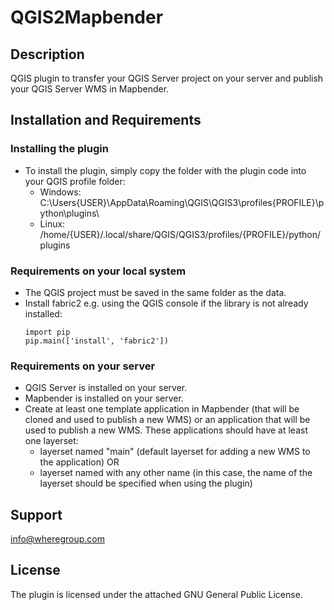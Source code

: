 # QGIS2Mapbender

## Description
QGIS plugin to transfer your QGIS Server project on your server and publish your QGIS Server WMS in Mapbender.

## Installation and Requirements
### Installing the plugin
- To install the plugin, simply copy the folder with the plugin code into your QGIS profile folder:
  - Windows: C:\Users{USER}\AppData\Roaming\QGIS\QGIS3\profiles\{PROFILE}\python\plugins\
  - Linux: /home/{USER}/.local/share/QGIS/QGIS3/profiles/{PROFILE}/python/plugins

### Requirements on your local system
- The QGIS project must be saved in the same folder as the data.
- Install fabric2 e.g. using the QGIS console if the library is not already installed:
  ```
  import pip
  pip.main(['install', 'fabric2'])
  ```
### Requirements on your server
- QGIS Server is installed on your server.
- Mapbender is installed on your server.
- Create at least one template application in Mapbender (that will be cloned and used to publish a new WMS) or an application that will be used to publish a new WMS. These applications should have at least one layerset: 
  - layerset named "main" (default layerset for adding a new WMS to the application) OR 
  - layerset named with any other name (in this case, the name of the layerset should be specified when using the plugin)

## Support
info@wheregroup.com

## License
The plugin is licensed under the attached GNU General Public License.
